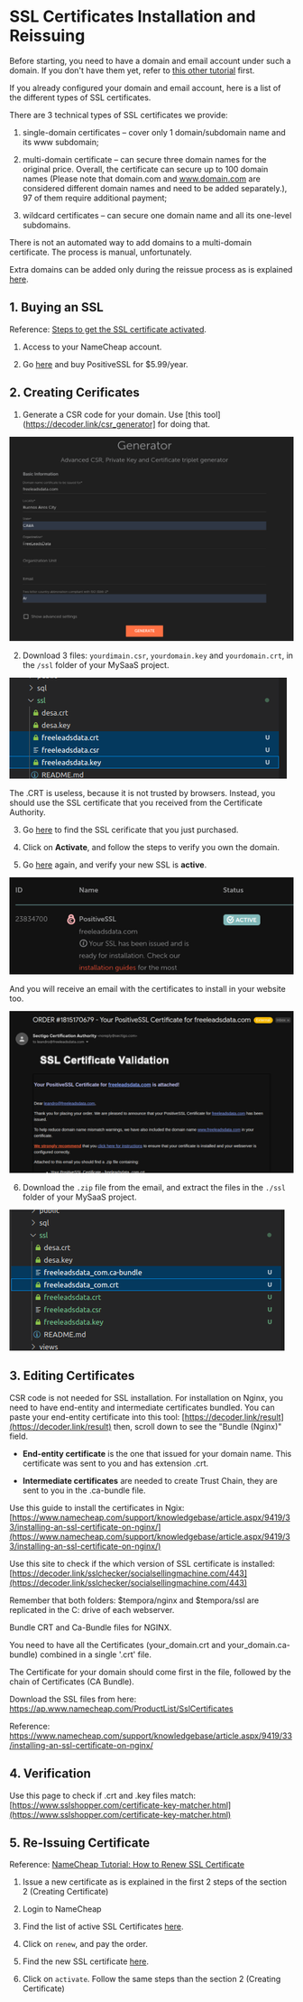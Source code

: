 
# SSL Certificates Installation and Reissuing

Before starting, you need to have a domain and email account under such a domain.
If you don't have them yet, refer to [this other tutorial](./01.setting-dimain-and-email) first.

If you already configured your domain and email account, here is a list of the different types of SSL certificates.

There are 3 technical types of SSL certificates we provide:

1. single-domain certificates – cover only 1 domain/subdomain name and its www subdomain;

2. multi-domain certificate – can secure three domain names for the original price. Overall, the certificate can secure up to 100 domain names (Please note that domain.com and www.domain.com are considered different domain names and need to be added separately.), 97 of them require additional payment;

3. wildcard certificates – can secure one domain name and all its one-level subdomains.

There is not an automated way to add domains to a multi-domain certificate. The process is manual, unfortunately.

Extra domains can be added only during the reissue process as is explained [here](https://www.namecheap.com/support/knowledgebase/article.aspx/9282/2221/can-i-add-another-domain-later-after-the-ssl-certificate-has-been-issued-and-activated).

## 1. Buying an SSL

Reference: [Steps to get the SSL certificate activated](https://www.namecheap.com/support/knowledgebase/article.aspx/794/67/how-do-i-activate-an-ssl-certificate/).

1. Access to your NameCheap account.

2. Go [here](https://www.namecheap.com/security/ssl-certificates/) and buy PositiveSSL for $5.99/year.

## 2. Creating Cerificates

1. Generate a CSR code for your domain. Use [this tool](https://decoder.link/csr_generator] for doing that.

![CSR Generator](./thumbnails/ssl-csr-generator.png)

2. Download 3 files: `yourdimain.csr`, `yourdomain.key` and `yourdomain.crt`, in the `/ssl` folder of your MySaaS project.

![SSL Files](./thumbnails/ssl-files.png)

The .CRT is useless, because it is not trusted by browsers.
Instead, you should use the SSL certificate that you received from the Certificate Authority.

3. Go [here](https://ap.www.namecheap.com/ProductList/SslCertificates) to find the SSL cerificate that you just purchased.

4. Click on **Activate**, and follow the steps to verify you own the domain.

5. Go [here](https://ap.www.namecheap.com/ProductList/SslCertificates) again, and verify your new SSL is **active**.

![Active SSL](./thumbnails/ssl-active.png)

And you will receive an email with the certificates to install in your website too.

![SSL Certificates](./thumbnails/ssl-certificates.png)

6. Download the `.zip` file from the email, and extract the files in the `./ssl` folder of your MySaaS project.

![SSL Certificates](./thumbnails/ssl-certificates-2.png)

## 3. Editing Certificates

CSR code is not needed for SSL installation. For installation on Nginx, you need to have end-entity and intermediate certificates bundled. You can paste your end-entity certificate into this tool: [https://decoder.link/result](https://decoder.link/result) then, scroll down to see the "Bundle (Nginx)" field.

* **End-entity certificate** is the one that issued for your domain name. This certificate was sent to you and has extension .crt. 

* **Intermediate certificates** are needed to create Trust Chain, they are sent to you in the .ca-bundle file.

Use this guide to install the certificates in Ngix:
[https://www.namecheap.com/support/knowledgebase/article.aspx/9419/33/installing-an-ssl-certificate-on-nginx/](https://www.namecheap.com/support/knowledgebase/article.aspx/9419/33/installing-an-ssl-certificate-on-nginx/)

Use this site to check if the which version of SSL certificate is installed:
[https://decoder.link/sslchecker/socialsellingmachine.com/443](https://decoder.link/sslchecker/socialsellingmachine.com/443)

Remember that both folders: $tempora/nginx and $tempora/ssl are replicated in the C: drive of each webserver.

Bundle CRT and Ca-Bundle files for NGINX. 

You need to have all the Certificates (your_domain.crt and your_domain.ca-bundle) combined in a single '.crt' file.

The Certificate for your domain should come first in the file, followed by the chain of Certificates (CA Bundle).

Download the SSL files from here:
https://ap.www.namecheap.com/ProductList/SslCertificates

Reference:
https://www.namecheap.com/support/knowledgebase/article.aspx/9419/33/installing-an-ssl-certificate-on-nginx/

## 4. Verification

Use this page to check if .crt and .key files match:
[https://www.sslshopper.com/certificate-key-matcher.html](https://www.sslshopper.com/certificate-key-matcher.html)

## 5. Re-Issuing Certificate

Reference: [NameCheap Tutorial: How to Renew SSL Certificate](https://www.namecheap.com/support/knowledgebase/article.aspx/816/2217/how-to-renew-an-ssl-certificate/)

1. Issue a new certificate as is explained in the first 2 steps of the section 2 (Creating Certificate)

2. Login to NameCheap

3. Find the list of active SSL Certificates [here](https://ap.www.namecheap.com/ProductList/SslCertificates).

4. Click on `renew`, and pay the order.

5. Find the new SSL certificate [here](https://ap.www.namecheap.com/ProductList/SslCertificates).

6. Click on `activate`. Follow the same steps than the section 2 (Creating Certificate)







